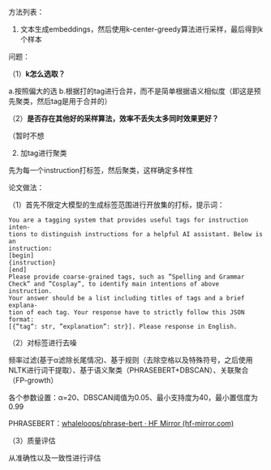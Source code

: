 方法列表：

1. 文本生成embeddings，然后使用k-center-greedy算法进行采样，最后得到k个样本

问题：

（1）**k怎么选取？**

a.按照偏大的选 b.根据打的tag进行合并，而不是简单根据语义相似度（即这是预先聚类，然后tag是用于合并的）

（2）**是否存在其他好的采样算法，效率不丢失太多同时效果更好？**

（暂时不想

2. 加tag进行聚类

先为每一个instruction打标签，然后聚类，这样确定多样性

论文做法：

（1）首先不限定大模型的生成标签范围进行开放集的打标，提示词：

```
You are a tagging system that provides useful tags for instruction inten-
tions to distinguish instructions for a helpful AI assistant. Below is an
instruction:
[begin]
{instruction}
[end]
Please provide coarse-grained tags, such as ”Spelling and Grammar
Check” and ”Cosplay”, to identify main intentions of above instruction.
Your answer should be a list including titles of tags and a brief explana-
tion of each tag. Your response have to strictly follow this JSON format:
[{”tag”: str, ”explanation”: str}]. Please response in English.
```

（2）对标签进行去噪

频率过滤(基于α滤除长尾情况)、基于规则（去除空格以及特殊符号，之后使用NLTK进行词干提取）、基于语义聚类（PHRASEBERT+DBSCAN）、关联聚合（FP-growth）

各个参数设置：α=20、DBSCAN阈值为0.05、最小支持度为40，最小置信度为0.99

PHRASEBERT：[whaleloops/phrase-bert · HF Mirror (hf-mirror.com)](https://hf-mirror.com/whaleloops/phrase-bert)

（3）质量评估

从准确性以及一致性进行评估
